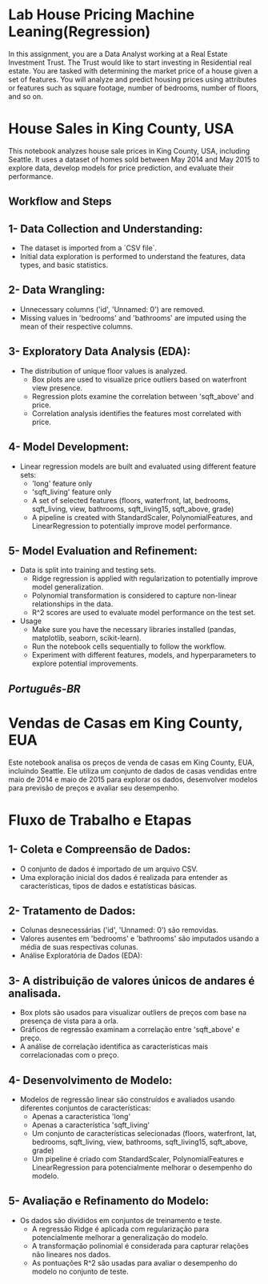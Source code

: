 # Lab House Pricing Machine Leaning(Regression)
In this assignment, you are a Data Analyst working at a Real Estate Investment Trust. The Trust would like to start investing in Residential real estate. You are tasked with determining the market price of a house given a set of features. You will analyze and predict housing prices using attributes or features such as square footage, number of bedrooms, number of floors, and so on.

# House Sales in King County, USA
This notebook analyzes house sale prices in King County, USA, including Seattle. It uses a dataset of homes sold between May 2014 and May 2015 to explore data, develop models for price prediction, and evaluate their performance.

## Workflow and Steps
## **1- Data Collection and Understanding:**
  - The dataset is imported from a ´CSV file´.
  - Initial data exploration is performed to understand the features, data types, and basic statistics.

## **2- Data Wrangling:**
 - Unnecessary columns ('id', 'Unnamed: 0') are removed.
 - Missing values in 'bedrooms' and 'bathrooms' are imputed using the mean of their respective columns.

## **3- Exploratory Data Analysis (EDA):**

- The distribution of unique floor values is analyzed.
  - Box plots are used to visualize price outliers based on waterfront view presence.
  - Regression plots examine the correlation between 'sqft_above' and price.
  - Correlation analysis identifies the features most correlated with price.

## **4- Model Development:**

- Linear regression models are built and evaluated using different feature sets:
  - 'long' feature only
  - 'sqft_living' feature only
  - A set of selected features (floors, waterfront, lat, bedrooms, sqft_living, view, bathrooms, sqft_living15, sqft_above, grade)
  - A pipeline is created with StandardScaler, PolynomialFeatures, and LinearRegression to potentially improve model performance.

## **5- Model Evaluation and Refinement:**

- Data is split into training and testing sets.
  - Ridge regression is applied with regularization to potentially improve model generalization.
  - Polynomial transformation is considered to capture non-linear relationships in the data.
  - R^2 scores are used to evaluate model performance on the test set.
- Usage
  - Make sure you have the necessary libraries installed (pandas, matplotlib, seaborn, scikit-learn).
  - Run the notebook cells sequentially to follow the workflow.
  - Experiment with different features, models, and hyperparameters to explore potential improvements.


## ***Português-BR***
# **Vendas de Casas em King County, EUA** 
Este notebook analisa os preços de venda de casas em King County, EUA, incluindo Seattle. Ele utiliza um conjunto de dados de casas vendidas entre maio de 2014 e maio de 2015 para explorar os dados, desenvolver modelos para previsão de preços e avaliar seu desempenho.

# **Fluxo de Trabalho e Etapas**

## **1- Coleta e Compreensão de Dados:**
  - O conjunto de dados é importado de um arquivo CSV.
  - Uma exploração inicial dos dados é realizada para entender as características, tipos de dados e estatísticas básicas.

## **2- Tratamento de Dados:**
  - Colunas desnecessárias ('id', 'Unnamed: 0') são removidas.
  - Valores ausentes em 'bedrooms' e 'bathrooms' são imputados usando a média de suas respectivas colunas.
  - Análise Exploratória de Dados (EDA):

## **3- A distribuição de valores únicos de andares é analisada.**
 - Box plots são usados para visualizar outliers de preços com base na presença de vista para a orla.
 - Gráficos de regressão examinam a correlação entre 'sqft_above' e preço.
 - A análise de correlação identifica as características mais correlacionadas com o preço.

## **4- Desenvolvimento de Modelo:**
- Modelos de regressão linear são construídos e avaliados usando diferentes conjuntos de características:
  - Apenas a característica 'long'
  - Apenas a característica 'sqft_living'
  - Um conjunto de características selecionadas (floors, waterfront, lat, bedrooms, sqft_living, view, bathrooms, sqft_living15, sqft_above, grade)
  - Um pipeline é criado com StandardScaler, PolynomialFeatures e LinearRegression para potencialmente melhorar o desempenho do modelo.

## **5- Avaliação e Refinamento do Modelo:**
- Os dados são divididos em conjuntos de treinamento e teste.
  - A regressão Ridge é aplicada com regularização para potencialmente melhorar a generalização do modelo.
  - A transformação polinomial é considerada para capturar relações não lineares nos dados.
  - As pontuações R^2 são usadas para avaliar o desempenho do modelo no conjunto de teste.
